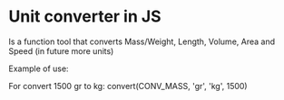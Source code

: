 Unit converter in JS
==============

Is a function tool that converts Mass/Weight, Length, Volume, Area and Speed (in future more units)

Example of use:

For convert 1500 gr to kg:
        convert(CONV_MASS, 'gr', 'kg', 1500)
